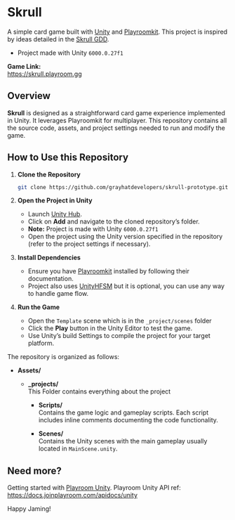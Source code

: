 # Skrull 

A simple card game built with [Unity](https://unity.com/) and [Playroomkit](https://github.com/playroomkit/Playroomkit). This project is inspired by ideas detailed in the [Skrull GDD](https://gifted-punch-51c.notion.site/Skrull-GDD-1812d76eeeaa808aaca5fff530310cd9?pvs=74).
- Project made with Unity `6000.0.27f1`

**Game Link:**  
https://skrull.playroom.gg

## Overview

**Skrull** is designed as a straightforward card game experience implemented in Unity. It leverages Playroomkit for multiplayer. This repository contains all the source code, assets, and project settings needed to run and modify the game.

## How to Use this Repository

1. **Clone the Repository**
    ```bash
    git clone https://github.com/grayhatdevelopers/skrull-prototype.git
    ```

2. **Open the Project in Unity**
    - Launch [Unity Hub](https://unity.com/download).
    - Click on **Add** and navigate to the cloned repository’s folder.
    - **Note:** Project is made with Unity `6000.0.27f1`
    - Open the project using the Unity version specified in the repository (refer to the project settings if necessary).

3. **Install Dependencies**
    - Ensure you have [Playroomkit](https://github.com/playroomkit/unity) installed by following their documentation.
    - Project also uses [UnityHFSM](https://github.com/Inspiaaa/UnityHFSM) but it is optional, you can use any way to handle game flow.

4. **Run the Game**
    - Open the `Template` scene which is in the `_project/scenes` folder
    - Click the **Play** button in the Unity Editor to test the game.
    - Use Unity’s build Settings to compile the project for your target platform.


The repository is organized as follows:

- **Assets/**  

    - **_projects/**  
        This Folder contains everything about the project 

        - **Scripts/**  
            Contains the game logic and gameplay scripts. Each script includes inline comments documenting the code functionality.
        
        - **Scenes/**  
            Contains the Unity scenes with the main gameplay usually located in `MainScene.unity`.

## Need more?
Getting started with [Playroom Unity](https://docs.joinplayroom.com/usage/unity).
Playroom Unity API ref: https://docs.joinplayroom.com/apidocs/unity

Happy Jaming!